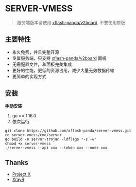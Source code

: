 # SERVER-VMESS
> 服务端版本请使用 [xflash-panda/v2board](https://github.com/xflash-panda/v2board), 不要使用原版

## 主要特性
- 永久免费，并且完整开源
- 专属服务端，只支持 [xflash-panda/v2board](https://github.com/xflash-panda/v2board) 面板
- 无需配置文件，和面板完美集成
- 更好的性能，更低的资源占用，减少大量无效数据传输
- 更简单的实现方式

## 安装
**手动安装**
1. go >= 1.16.0
2. 依次运行
```
git clone https://github.com/xflash-panda/server-vmess.git
cd server-vmess/cmd/server
go build -o server-trojan -ldflags "-s -w"
chmod +x server-vmess
./server-vmess --api xxx --token xxx --node xxx
```
##  Thanks
* [Project X](https://github.com/XTLS/)
* [XrayR](https://github.com/XrayR-project/XrayR)
